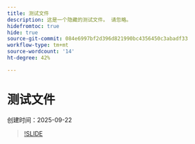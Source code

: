 ```yaml
---
title: 测试文件
description: 这是一个隐藏的测试文件。 请忽略。
hidefromtoc: true
hide: true
source-git-commit: 084e6997bf2d396d821990bc4356450c3abadf33
workflow-type: tm+mt
source-wordcount: '14'
ht-degree: 42%

---
```


# 测试文件

创建时间：2025-09-22

>[!SLIDE](experimentation-agent-overview)

